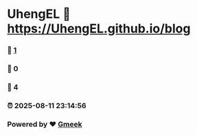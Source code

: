 # UhengEL :link: https://UhengEL.github.io/blog 
### :page_facing_up: [1](https://UhengEL.github.io/blog/tag.html) 
### :speech_balloon: 0 
### :hibiscus: 4 
### :alarm_clock: 2025-08-11 23:14:56 
### Powered by :heart: [Gmeek](https://github.com/Meekdai/Gmeek)

